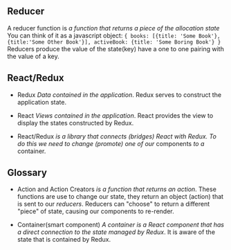 ##   Reducer
A reducer function is _a function that returns a piece of the allocation state_  You can think of it as a javascript object:
`{
  books: [{title: 'Some Book'}, {title:'Some Other Book'}],
  activeBook: {title: 'Some Boring Book'}
  }`
  Reducers produce the value of the state(key) have a one to one pairing with the value of a key.

##   React/Redux
- Redux _Data contained in the application_.  Redux serves to construct the application state.

- React _Views contained in the application_.  React provides the view to display the states constructed by Redux.

- React/Redux _is a library that connects (bridges) React with Redux.  To do this we need to change (promote) one of our_ components _to a_ container.


##  Glossary
- Action and Action Creators _is a function that returns an action_.  These functions are use to change our state, they return an object (action) that is sent to our _reducers_.  Reducers can "choose" to return a different "piece" of state, causing our components to re-render.

- Container(smart component) _A container is a React component that has a direct connection to the state managed by Redux_.  It is aware of the state that is contained by Redux.
